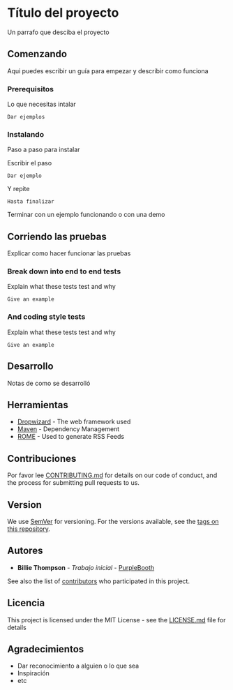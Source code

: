 # Título del proyecto

Un parrafo que desciba el proyecto

## Comenzando

Aqui puedes escribir un guía para empezar y describir como funciona

### Prerequisitos

Lo que necesitas intalar

```
Dar ejemplos
```

### Instalando

Paso a paso para instalar

Escribir el paso

```
Dar ejemplo
```

Y repite

```
Hasta finalizar
```

Terminar con un ejemplo funcionando o con una demo

## Corriendo las pruebas

Explicar como hacer funcionar las pruebas

### Break down into end to end tests

Explain what these tests test and why

```
Give an example
```

### And coding style tests

Explain what these tests test and why

```
Give an example
```

## Desarrollo

Notas de como se desarrolló

## Herramientas

* [Dropwizard](http://www.dropwizard.io/1.0.2/docs/) - The web framework used
* [Maven](https://maven.apache.org/) - Dependency Management
* [ROME](https://rometools.github.io/rome/) - Used to generate RSS Feeds

## Contribuciones

Por favor lee [CONTRIBUTING.md](https://gist.github.com/PurpleBooth/b24679402957c63ec426) for details on our code of conduct, and the process for submitting pull requests to us.

## Version

We use [SemVer](http://semver.org/) for versioning. For the versions available, see the [tags on this repository](https://github.com/your/project/tags). 

## Autores

* **Billie Thompson** - *Trabajo inicial* - [PurpleBooth](https://github.com/PurpleBooth)

See also the list of [contributors](https://github.com/your/project/contributors) who participated in this project.

## Licencia

This project is licensed under the MIT License - see the [LICENSE.md](LICENSE.md) file for details

## Agradecimientos

* Dar reconocimiento a alguien o lo que sea
* Inspiración
* etc
